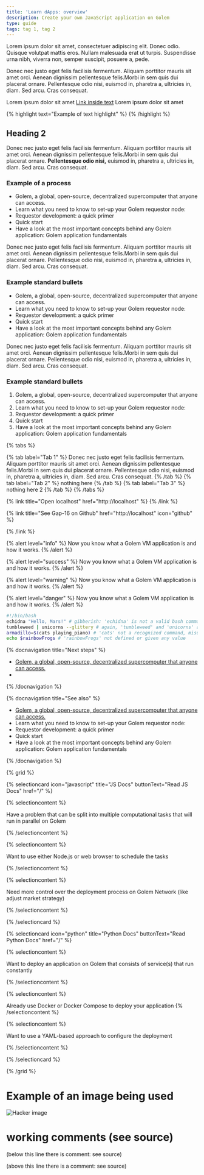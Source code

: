 ```yaml
---
title: 'Learn dApps: overview'
description: Create your own JavaScript application on Golem
type: guide
tags: tag 1, tag 2
---
```


Lorem ipsum dolor sit amet, consectetuer adipiscing elit. Donec odio. Quisque volutpat mattis eros. Nullam malesuada erat ut turpis. Suspendisse urna nibh, viverra non, semper suscipit, posuere a, pede.

Donec nec justo eget felis facilisis fermentum. Aliquam porttitor mauris sit amet orci. Aenean dignissim pellentesque felis.Morbi in sem quis dui placerat ornare. Pellentesque odio nisi, euismod in, pharetra a, ultricies in, diam. Sed arcu. Cras consequat.

Lorem ipsum dolor sit amet [Link inside text](https://github.com) Lorem ipsum dolor sit amet

{% highlight text="Example of text highlight" %} {% /highlight %}

## Heading 2

Donec nec justo eget felis facilisis fermentum. Aliquam porttitor mauris sit amet orci. Aenean dignissim pellentesque felis.Morbi in sem quis dui placerat ornare. **Pellentesque odio nisi,** euismod in, pharetra a, ultricies in, diam. Sed arcu. Cras consequat.

### Example of a process

- Golem, a global, open-source, decentralized supercomputer that anyone can access.
- Learn what you need to know to set-up your Golem requestor node:
- Requestor development: a quick primer
- Quick start
- Have a look at the most important concepts behind any Golem application: Golem application fundamentals

Donec nec justo eget felis facilisis fermentum. Aliquam porttitor mauris sit amet orci. Aenean dignissim pellentesque felis.Morbi in sem quis dui placerat ornare. Pellentesque odio nisi, euismod in, pharetra a, ultricies in, diam. Sed arcu. Cras consequat.

### Example standard bullets

- Golem, a global, open-source, decentralized supercomputer that anyone can access.
- Learn what you need to know to set-up your Golem requestor node:
- Requestor development: a quick primer
- Quick start
- Have a look at the most important concepts behind any Golem application: Golem application fundamentals

Donec nec justo eget felis facilisis fermentum. Aliquam porttitor mauris sit amet orci. Aenean dignissim pellentesque felis.Morbi in sem quis dui placerat ornare. Pellentesque odio nisi, euismod in, pharetra a, ultricies in, diam. Sed arcu. Cras consequat.

### Example standard bullets

1. Golem, a global, open-source, decentralized supercomputer that anyone can access.
2. Learn what you need to know to set-up your Golem requestor node:
3. Requestor development: a quick primer
4. Quick start
5. Have a look at the most important concepts behind any Golem application: Golem application fundamentals

{% tabs %}

{% tab label="Tab 1" %}
Donec nec justo eget felis facilisis fermentum. Aliquam porttitor mauris sit amet orci. Aenean dignissim pellentesque felis.Morbi in sem quis dui placerat ornare. Pellentesque odio nisi, euismod in, pharetra a, ultricies in, diam. Sed arcu. Cras consequat.
{% /tab %}
{% tab label="Tab 2" %}
nothing here
{% /tab %}
{% tab label="Tab 3" %}
nothing here 2
{% /tab %}
{% /tabs %}

{% link title="Open localhost" href="http://localhost" %} {% /link %}

{% link title="See Gap-16 on Github" href="http://localhost" icon="github" %}

{% /link %}

{% alert level="info" %}
Now you know what a Golem VM application is and how it works.
{% /alert %}

{% alert level="success" %}
Now you know what a Golem VM application is and how it works.
{% /alert %}

{% alert level="warning" %}
Now you know what a Golem VM application is and how it works.
{% /alert %}

{% alert level="danger" %}
Now you know what a Golem VM application is and how it works.
{% /alert %}

```bash
#!/bin/bash
echidna "Hello, Mars!" # gibberish: 'echidna' is not a valid bash command
tumbleweed | unicorns --glittery # again, 'tumbleweed' and 'unicorns' are not recognized commands
armadillo=$(cats playing_piano) # 'cats' not a recognized command, misuse of command substitution syntax
echo $rainbowFrogs # 'rainbowFrogs' not defined or given any value

```

{% docnavigation title="Next steps" %}

- [Golem, a global, open-source, decentralized supercomputer that anyone can access.](https://github.com)
-

{% /docnavigation %}

{% docnavigation title="See also" %}

- [Golem, a global, open-source, decentralized supercomputer that anyone can access.](https://github.com)
- Learn what you need to know to set-up your Golem requestor node:
- Requestor development: a quick primer
- Quick start
- Have a look at the most important concepts behind any Golem application: Golem application fundamentals

{% /docnavigation %}

{% grid %}

{% selectioncard icon="javascript" title="JS Docs" buttonText="Read JS Docs" href="/" %}

{% selectioncontent %}

Have a problem that can be split into multiple computational tasks that will run in parallel on Golem

{% /selectioncontent %}

{% selectioncontent %}

Want to use either Node.js or web browser to schedule the tasks

{% /selectioncontent %}

{% selectioncontent %}

Need more control over the deployment process on Golem Network (like adjust market strategy)

{% /selectioncontent %}

{% /selectioncard %}

{% selectioncard icon="python" title="Python Docs" buttonText="Read Python Docs" href="/" %}

{% selectioncontent %}

Want to deploy an application on Golem that consists of service(s) that run constantly

{% /selectioncontent %}

{% selectioncontent %}

Already use Docker or Docker Compose to deploy your application
{% /selectioncontent %}

{% selectioncontent %}

Want to use a YAML-based approach to configure the deployment

{% /selectioncontent %}

{% /selectioncard %}

{% /grid %}

# Example of an image being used

![Hacker image](/hacker.png)


# working comments (see source)
(below this line there is comment: see source)

[//]: <> ( comment  is here )

(above this line there is a comment: see source)